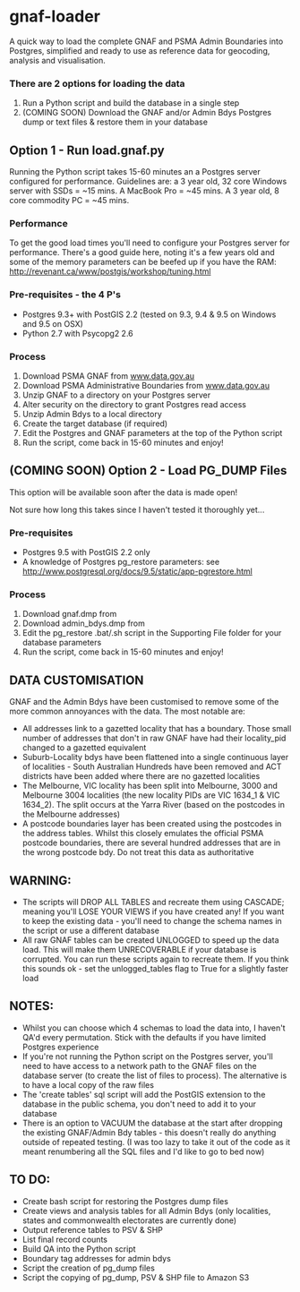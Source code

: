 # gnaf-loader
A quick way to load the complete GNAF and PSMA Admin Boundaries into Postgres, simplified and ready to use as reference data for geocoding, analysis and visualisation.

### There are 2 options for loading the data
1. Run a Python script and build the database in a single step
2. (COMING SOON) Download the GNAF and/or Admin Bdys Postgres dump or text files & restore them in your database

## Option 1 - Run load.gnaf.py
Running the Python script takes 15-60 minutes an a Postgres server configured for performance. Guidelines are: a 3 year old, 32 core Windows server with SSDs = ~15 mins. A MacBook Pro = ~45 mins. A 3 year old, 8 core commodity PC = ~45 mins.

### Performance
To get the good load times you'll need to configure your Postgres server for performance. There's a good guide here, noting it's a few years old and some of the memory parameters can be beefed up if you have the RAM: http://revenant.ca/www/postgis/workshop/tuning.html

### Pre-requisites - the 4 P's
- Postgres 9.3+ with PostGIS 2.2 (tested on 9.3, 9.4 & 9.5 on Windows and 9.5 on OSX)
- Python 2.7 with Psycopg2 2.6

### Process
1. Download PSMA GNAF from www.data.gov.au
2. Download PSMA Administrative Boundaries from www.data.gov.au
3. Unzip GNAF to a directory on your Postgres server
4. Alter security on the directory to grant Postgres read access
5. Unzip Admin Bdys to a local directory
6. Create the target database (if required)
7. Edit the Postgres and GNAF parameters at the top of the Python script
8. Run the script, come back in 15-60 minutes and enjoy!

## (COMING SOON) Option 2 - Load PG_DUMP Files
This option will be available soon after the data is made open!

Not sure how long this takes since I haven't tested it thoroughly yet...

### Pre-requisites
- Postgres 9.5 with PostGIS 2.2 only
- A knowledge of Postgres pg_restore parameters: see http://www.postgresql.org/docs/9.5/static/app-pgrestore.html

### Process
1. Download gnaf.dmp from <url>
2. Download admin_bdys.dmp from <url>
3. Edit the pg_restore .bat/.sh script in the Supporting File folder for your database parameters
4. Run the script, come back in 15-60 minutes and enjoy!

## DATA CUSTOMISATION
GNAF and the Admin Bdys have been customised to remove some of the more common annoyances with the data. The most notable are:
- All addresses link to a gazetted locality that has a boundary. Those small number of addresses that don't in raw GNAF have had their locality_pid changed to a gazetted equivalent
- Suburb-Locality bdys have been flattened into a single continuous layer of localities - South Australian Hundreds have been removed and ACT districts have been added where there are no gazetted localities
- The Melbourne, VIC locality has been split into Melbourne, 3000 and Melbourne 3004 localities (the new locality PIDs are VIC 1634_1 & VIC 1634_2). The split occurs at the Yarra River (based on the postcodes in the Melbourne addresses)
- A postcode boundaries layer has been created using the postcodes in the address tables. Whilst this closely emulates the official PSMA postcode boundaries, there are several hundred addresses that are in the wrong postcode bdy. Do not treat this data as authoritative

## WARNING:
- The scripts will DROP ALL TABLES and recreate them using CASCADE; meaning you'll LOSE YOUR VIEWS if you have created any! If you want to keep the existing data - you'll need to change the schema names in the script or use a different database
- All raw GNAF tables can be created UNLOGGED to speed up the data load. This will make them UNRECOVERABLE if your database is corrupted. You can run these scripts again to recreate them. If you think this sounds ok - set the unlogged_tables flag to True for a slightly faster load

## NOTES:
- Whilst you can choose which 4 schemas to load the data into, I haven't QA'd every permutation. Stick with the defaults if you have limited Postgres experience 
- If you're not running the Python script on the Postgres server, you'll need to have access to a network path to the GNAF files on the database server (to create the list of files to process). The alternative is to have a local copy of the raw files
- The 'create tables' sql script will add the PostGIS extension to the database in the public schema, you don't need to add it to your database
- There is an option to VACUUM the database at the start after dropping the existing GNAF/Admin Bdy tables - this doesn't really do anything outside of repeated testing. (I was too lazy to take it out of the code as it meant renumbering all the SQL files and I'd like to go to bed now)  

## TO DO:
- Create bash script for restoring the Postgres dump files
- Create views and analysis tables for all Admin Bdys (only localities, states and commonwealth electorates are currently done)
- Output reference tables to PSV & SHP
- List final record counts
- Build QA into the Python script
- Boundary tag addresses for admin bdys
- Script the creation of pg_dump files
- Script the copying of pg_dump, PSV & SHP file to Amazon S3
